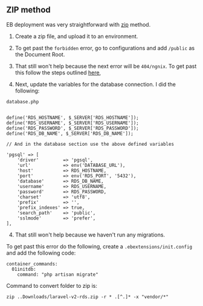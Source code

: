 ## ZIP method

EB deployment was very straightforward with [zip](https://www.youtube.com/watch?v=ISVaMijczKc) method.

1. Create a zip file, and upload it to an environment.
2. To get past the `forbidden` error, go to configurations and add `/public` as the Document Root.

3. That still won't help because the next error will be `404/ngnix`. To get past this follow the steps outlined [here](https://stackoverflow.com/questions/61640771/any-aws-eb-laravel-route-getting-404-not-found-nginx-1-16-1),

4. Next, update the variables for the database connection. I did the following:

`database.php`

```

define('RDS_HOSTNAME', $_SERVER['RDS_HOSTNAME']);
define('RDS_USERNAME', $_SERVER['RDS_USERNAME']);
define('RDS_PASSWORD', $_SERVER['RDS_PASSWORD']);
define('RDS_DB_NAME', $_SERVER['RDS_DB_NAME']);

// And in the database section use the above defined variables

'pgsql' => [
    'driver'         => 'pgsql',
    'url'            => env('DATABASE_URL'),
    'host'           => RDS_HOSTNAME,
    'port'           => env('RDS_PORT', '5432'),
    'database'       => RDS_DB_NAME,
    'username'       => RDS_USERNAME,
    'password'       => RDS_PASSWORD,
    'charset'        => 'utf8',
    'prefix'         => '',
    'prefix_indexes' => true,
    'search_path'    => 'public',
    'sslmode'        => 'prefer',
],
```

4. That still won't help because we haven't run any migrations.

To get past this error do the following, create a `.ebextensions/init.config` and add the following code:

```
container_commands:
  01initdb:
    command: "php artisan migrate"

```

Command to convert folder to zip is:

```
zip ..Downloads/laravel-v2-rds.zip -r * .[^.]* -x "vendor/*"
```
